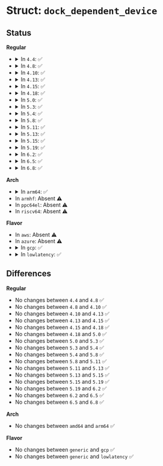 # Struct: <code>dock_dependent_device</code>

## Status
<b>Regular</b>
<ul>
<li>
<details>
<summary>In <code>4.4</code>: ✅</summary>

```c
struct dock_dependent_device {
    struct list_head list;
    struct acpi_device *adev;
};
```
</details>
</li>
<li>
<details>
<summary>In <code>4.8</code>: ✅</summary>

```c
struct dock_dependent_device {
    struct list_head list;
    struct acpi_device *adev;
};
```
</details>
</li>
<li>
<details>
<summary>In <code>4.10</code>: ✅</summary>

```c
struct dock_dependent_device {
    struct list_head list;
    struct acpi_device *adev;
};
```
</details>
</li>
<li>
<details>
<summary>In <code>4.13</code>: ✅</summary>

```c
struct dock_dependent_device {
    struct list_head list;
    struct acpi_device *adev;
};
```
</details>
</li>
<li>
<details>
<summary>In <code>4.15</code>: ✅</summary>

```c
struct dock_dependent_device {
    struct list_head list;
    struct acpi_device *adev;
};
```
</details>
</li>
<li>
<details>
<summary>In <code>4.18</code>: ✅</summary>

```c
struct dock_dependent_device {
    struct list_head list;
    struct acpi_device *adev;
};
```
</details>
</li>
<li>
<details>
<summary>In <code>5.0</code>: ✅</summary>

```c
struct dock_dependent_device {
    struct list_head list;
    struct acpi_device *adev;
};
```
</details>
</li>
<li>
<details>
<summary>In <code>5.3</code>: ✅</summary>

```c
struct dock_dependent_device {
    struct list_head list;
    struct acpi_device *adev;
};
```
</details>
</li>
<li>
<details>
<summary>In <code>5.4</code>: ✅</summary>

```c
struct dock_dependent_device {
    struct list_head list;
    struct acpi_device *adev;
};
```
</details>
</li>
<li>
<details>
<summary>In <code>5.8</code>: ✅</summary>

```c
struct dock_dependent_device {
    struct list_head list;
    struct acpi_device *adev;
};
```
</details>
</li>
<li>
<details>
<summary>In <code>5.11</code>: ✅</summary>

```c
struct dock_dependent_device {
    struct list_head list;
    struct acpi_device *adev;
};
```
</details>
</li>
<li>
<details>
<summary>In <code>5.13</code>: ✅</summary>

```c
struct dock_dependent_device {
    struct list_head list;
    struct acpi_device *adev;
};
```
</details>
</li>
<li>
<details>
<summary>In <code>5.15</code>: ✅</summary>

```c
struct dock_dependent_device {
    struct list_head list;
    struct acpi_device *adev;
};
```
</details>
</li>
<li>
<details>
<summary>In <code>5.19</code>: ✅</summary>

```c
struct dock_dependent_device {
    struct list_head list;
    struct acpi_device *adev;
};
```
</details>
</li>
<li>
<details>
<summary>In <code>6.2</code>: ✅</summary>

```c
struct dock_dependent_device {
    struct list_head list;
    struct acpi_device *adev;
};
```
</details>
</li>
<li>
<details>
<summary>In <code>6.5</code>: ✅</summary>

```c
struct dock_dependent_device {
    struct list_head list;
    struct acpi_device *adev;
};
```
</details>
</li>
<li>
<details>
<summary>In <code>6.8</code>: ✅</summary>

```c
struct dock_dependent_device {
    struct list_head list;
    struct acpi_device *adev;
};
```
</details>
</li>
</ul>
<b>Arch</b>
<ul>
<li>
<details>
<summary>In <code>arm64</code>: ✅</summary>

```c
struct dock_dependent_device {
    struct list_head list;
    struct acpi_device *adev;
};
```
</details>
</li>
<li>
In <code>armhf</code>: Absent ⚠️
</li>
<li>
In <code>ppc64el</code>: Absent ⚠️
</li>
<li>
In <code>riscv64</code>: Absent ⚠️
</li>
</ul>
<b>Flavor</b>
<ul>
<li>
In <code>aws</code>: Absent ⚠️
</li>
<li>
In <code>azure</code>: Absent ⚠️
</li>
<li>
<details>
<summary>In <code>gcp</code>: ✅</summary>

```c
struct dock_dependent_device {
    struct list_head list;
    struct acpi_device *adev;
};
```
</details>
</li>
<li>
<details>
<summary>In <code>lowlatency</code>: ✅</summary>

```c
struct dock_dependent_device {
    struct list_head list;
    struct acpi_device *adev;
};
```
</details>
</li>
</ul>

## Differences
<b>Regular</b>
<ul>
<li>
No changes between <code>4.4</code> and <code>4.8</code> ✅
</li>
<li>
No changes between <code>4.8</code> and <code>4.10</code> ✅
</li>
<li>
No changes between <code>4.10</code> and <code>4.13</code> ✅
</li>
<li>
No changes between <code>4.13</code> and <code>4.15</code> ✅
</li>
<li>
No changes between <code>4.15</code> and <code>4.18</code> ✅
</li>
<li>
No changes between <code>4.18</code> and <code>5.0</code> ✅
</li>
<li>
No changes between <code>5.0</code> and <code>5.3</code> ✅
</li>
<li>
No changes between <code>5.3</code> and <code>5.4</code> ✅
</li>
<li>
No changes between <code>5.4</code> and <code>5.8</code> ✅
</li>
<li>
No changes between <code>5.8</code> and <code>5.11</code> ✅
</li>
<li>
No changes between <code>5.11</code> and <code>5.13</code> ✅
</li>
<li>
No changes between <code>5.13</code> and <code>5.15</code> ✅
</li>
<li>
No changes between <code>5.15</code> and <code>5.19</code> ✅
</li>
<li>
No changes between <code>5.19</code> and <code>6.2</code> ✅
</li>
<li>
No changes between <code>6.2</code> and <code>6.5</code> ✅
</li>
<li>
No changes between <code>6.5</code> and <code>6.8</code> ✅
</li>
</ul>
<b>Arch</b>
<ul>
<li>
No changes between <code>amd64</code> and <code>arm64</code> ✅
</li>
</ul>
<b>Flavor</b>
<ul>
<li>
No changes between <code>generic</code> and <code>gcp</code> ✅
</li>
<li>
No changes between <code>generic</code> and <code>lowlatency</code> ✅
</li>
</ul>
